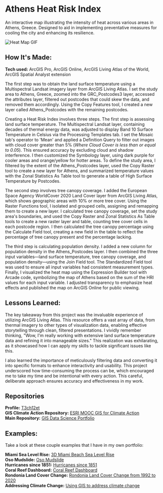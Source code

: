 # Athens Heat Risk Index
An interactive map illustrating the intensity of heat across various areas in Athens, Greece. Designed to aid in implementing preventative measures for cooling the city and enhancing its resilience.

<img alt = "Heat Map GIF" img src="./Athens Heat Risk Index_EmekaEmeche (3).gif"/>

## How It's Made:

**Tech used:** ArcGIS Pro, ArcGIS Online, ArcGIS Living Atlas of the World, ArcGIS Spatial Analyst extension

The first step was to obtain the land surface temperature using a Multispectral Landsat imagery layer from ArcGIS Living Atlas. I set the study area to Athens, Greece, zoomed into the GRC_Postcodes3 layer, accessed the attributes layer, filtered out postcodes that could skew the data, and removed them accordingly. Using the Copy Features tool, I created a new layer called Athens_Postcodes with the remaining postcodes.

Creating a Heat Risk Index involves three steps. The first step is assessing land surface temperature. The Multispectral Landsat layer, containing decades of thermal energy data, was adjusted to display Band 10 Surface Temperature in Celsius via the Processing Templates tab. I set the Mosaic tab's operator to 'Mean' and applied a Definition Query to filter out images with cloud cover greater than 5% (_Where Cloud Cover is less than or equal to 0.05_). This ensured accuracy by excluding cloud and shadow interference. I then customized the Symbology layer, using dark purple for cooler areas and orange/yellow for hotter areas. To define the study area, I filtered by the extent of the Athens_Postcodes layer, used the Copy Raster tool to create a new layer for Athens, and summarized temperature values with the Zonal Statistics As Table tool to generate a table of High Surface Temperature by Postcodes.

The second step involves tree canopy coverage. I added the European Space Agency WorldCover 2020 Land Cover layer from ArcGIS Living Atlas, which shows geographic areas with 10% or more tree cover. Using the Raster Functions tool, I isolated and grouped cells, assigning and remapping them to create a new layer. I calculated tree canopy coverage, set the study area's boundaries, and used the Copy Raster and Zonal Statistics As Table tools to create a new raster layer and table, counting tree cover cells in each postcode region. I then calculated the tree canopy percentage using the Calculate Field tool, creating a new field in the table to reflect the percentage of tree canopy present and the percentage lacking.

The third step is calculating population density. I added a new column for population density in the Athens_Postcodes layer. I then combined the three input variables—land surface temperature, tree canopy coverage, and population density—using the Join Field tool. The Standardized Field tool was used to ensure all input variables had consistent measurement types. Finally, I visualized the heat map using the Expression Builder tool with Arcade code, symbolizing the map of Athens based on the sum of the HRI values for each input variable. I adjusted transparency to emphasize heat effects and published the map on ArcGIS Online for public viewing.

## Lessons Learned:

The key takeaway from this project was the invaluable experience of utilizing ArcGIS Living Atlas. This resource offers a vast array of data, from thermal imagery to other types of visualization data, enabling effective storytelling through clean, filtered presentations. I vividly remember thinking, "Wow, I'm really working with extensive land surface temperature data and refining it into manageable sizes." This realization was exhilarating, as it showcased how I can apply my skills to tackle significant issues like this.

I also learned the importance of meticulously filtering data and converting it into specific formats to enhance interactivity and usability. This project underscored how time-consuming the process can be, which encouraged me to take my time and be intentional with every action. This careful, deliberate approach ensures accuracy and effectiveness in my work.

## Repositories
**Profile:** [T3ch12et](https://github.com/T3ch12et) <br>
**GIS Climate Action Repository:** [ESRI MOOC GIS for Climate Action](https://github.com/T3ch12et/GIS-Data-Science-Portfolio/tree/main/ESRI-MOOC-GIS-for-Climate-Action) <br>
**Main Repository:** [GIS Data Science Portfolio](https://github.com/T3ch12et/GIS-Data-Science-Portfolio)

## Examples:
Take a look at these couple examples that I have in my own portfolio:

**Miami Sea Level Rise:** [3D Miami Beach Sea Level Rise](https://github.com/T3ch12et/GIS-Data-Science-Portfolio/tree/main/ESRI-MOOC-GIS-for-Climate-Action/3D-Miami-Beach-Sea-Level-Rise) <br>
**Oso Mudslide:** [Oso Mudslide](https://github.com/T3ch12et/GIS-Data-Science-Portfolio/tree/main/ESRI-MOOC-Cartography/Oso-Mudslide) <br>
**Hurricanes since 1851:** [Hurricanes since 1851](https://github.com/T3ch12et/GIS-Data-Science-Portfolio/tree/main/ESRI-MOOC-Cartography/Hurricanes-since-1851) <br>
**Coral Reef Dashboard:** [Coral Reef Dashboard](https://github.com/T3ch12et/GIS-Data-Science-Portfolio/tree/main/ESRI-MOOC-GIS-for-Climate-Action/Coral-Reef-Dashboard) <br>
**Rondonia Land Cover Change:** [Rondonia Land Cover Change from 1992 to 2020](https://github.com/T3ch12et/GIS-Data-Science-Portfolio/tree/main/ESRI-MOOC-GIS-for-Climate-Action/Rondonia-Land-Cover-Change) <br>
**Addressing Climate Change:** [Using GIS to address climate change](https://github.com/T3ch12et/GIS-Data-Science-Portfolio/blob/main/ESRI-MOOC-GIS-for-Climate-Action/Addressing-Climate-Change/README.md)
